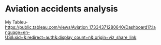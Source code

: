 # Aviation accidents analysis

My Tableu- https://public.tableau.com/views/Aviation_17334371280640/Dashboard1?:language=en-US&:sid=&:redirect=auth&:display_count=n&:origin=viz_share_link